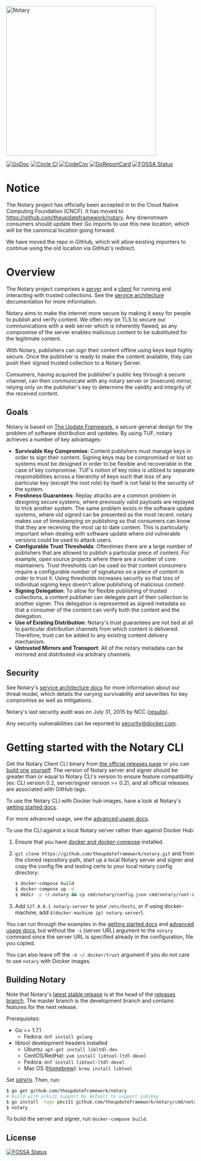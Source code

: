 <img src="docs/images/notary-blk.svg" alt="Notary" width="400px"/>

[![GoDoc](https://godoc.org/github.com/theupdateframework/notary?status.svg)](https://godoc.org/github.com/theupdateframework/notary)
[![Circle CI](https://circleci.com/gh/theupdateframework/notary/tree/master.svg?style=shield)](https://circleci.com/gh/theupdateframework/notary/tree/master) [![CodeCov](https://codecov.io/github/theupdateframework/notary/coverage.svg?branch=master)](https://codecov.io/github/theupdateframework/notary) [![GoReportCard](https://goreportcard.com/badge/theupdateframework/notary)](https://goreportcard.com/report/github.com/theupdateframework/notary)
[![FOSSA Status](https://app.fossa.io/api/projects/git%2Bgithub.com%2Ftheupdateframework%2Fnotary.svg?type=shield)](https://app.fossa.io/projects/git%2Bgithub.com%2Ftheupdateframework%2Fnotary?ref=badge_shield)

# Notice

The Notary project has officially been accepted in to the Cloud Native Computing Foundation (CNCF).
It has moved to https://github.com/theupdateframework/notary. Any downstream consumers should update
their Go imports to use this new location, which will be the canonical location going forward.

We have moved the repo in GitHub, which will allow existing importers to continue using the old
location via GitHub's redirect.

# Overview

The Notary project comprises a [server](cmd/notary-server) and a [client](cmd/notary) for running and interacting
with trusted collections. See the [service architecture](docs/service_architecture.md) documentation
for more information.

Notary aims to make the internet more secure by making it easy for people to
publish and verify content. We often rely on TLS to secure our communications
with a web server which is inherently flawed, as any compromise of the server
enables malicious content to be substituted for the legitimate content.

With Notary, publishers can sign their content offline using keys kept highly
secure. Once the publisher is ready to make the content available, they can
push their signed trusted collection to a Notary Server.

Consumers, having acquired the publisher's public key through a secure channel,
can then communicate with any notary server or (insecure) mirror, relying
only on the publisher's key to determine the validity and integrity of the
received content.

## Goals

Notary is based on [The Update Framework](https://www.theupdateframework.com/), a secure general design for the problem of software distribution and updates. By using TUF, notary achieves a number of key advantages:

* **Survivable Key Compromise**: Content publishers must manage keys in order to sign their content. Signing keys may be compromised or lost so systems must be designed in order to be flexible and recoverable in the case of key compromise. TUF's notion of key roles is utilized to separate responsibilities across a hierarchy of keys such that loss of any particular key (except the root role) by itself is not fatal to the security of the system.
* **Freshness Guarantees**: Replay attacks are a common problem in designing secure systems, where previously valid payloads are replayed to trick another system. The same problem exists in the software update systems, where old signed can be presented as the most recent. notary makes use of timestamping on publishing so that consumers can know that they are receiving the most up to date content. This is particularly important when dealing with software update where old vulnerable versions could be used to attack users.
* **Configurable Trust Thresholds**: Oftentimes there are a large number of publishers that are allowed to publish a particular piece of content. For example, open source projects where there are a number of core maintainers. Trust thresholds can be used so that content consumers require a configurable number of signatures on a piece of content in order to trust it. Using thresholds increases security so that loss of individual signing keys doesn't allow publishing of malicious content.
* **Signing Delegation**: To allow for flexible publishing of trusted collections, a content publisher can delegate part of their collection to another signer. This delegation is represented as signed metadata so that a consumer of the content can verify both the content and the delegation.
* **Use of Existing Distribution**: Notary's trust guarantees are not tied at all to particular distribution channels from which content is delivered. Therefore, trust can be added to any existing content delivery mechanism.
* **Untrusted Mirrors and Transport**: All of the notary metadata can be mirrored and distributed via arbitrary channels.

## Security

See Notary's [service architecture docs](docs/service_architecture.md#threat-model) for more information about our threat model, which details the varying survivability and severities for key compromise as well as mitigations.

Notary's last security audit was on July 31, 2015 by NCC ([results](docs/resources/ncc_docker_notary_audit_2015_07_31.pdf)).

Any security vulnerabilities can be reported to security@docker.com.

# Getting started with the Notary CLI

Get the Notary Client CLI binary from [the official releases page](https://github.com/theupdateframework/notary/releases) or you can [build one yourself](#building-notary).
The version of Notary server and signer should be greater than or equal to Notary CLI's version to ensure feature compatibility (ex: CLI version 0.2, server/signer version >= 0.2), and all official releases are associated with GitHub tags.

To use the Notary CLI with Docker hub images, have a look at Notary's
[getting started docs](docs/getting_started.md).

For more advanced usage, see the
[advanced usage docs](docs/advanced_usage.md).

To use the CLI against a local Notary server rather than against Docker Hub:

1. Ensure that you have [docker and docker-compose](http://docs.docker.com/compose/install/) installed.
1. `git clone https://github.com/theupdateframework/notary.git` and from the cloned repository path,
    start up a local Notary server and signer and copy the config file and testing certs to your
    local notary config directory:

    ```sh
    $ docker-compose build
    $ docker-compose up -d
    $ mkdir -p ~/.notary && cp cmd/notary/config.json cmd/notary/root-ca.crt ~/.notary
    ```

1. Add `127.0.0.1 notary-server` to your `/etc/hosts`, or if using docker-machine,
    add `$(docker-machine ip) notary-server`).

You can run through the examples in the
[getting started docs](docs/getting_started.md) and
[advanced usage docs](docs/advanced_usage.md), but
without the `-s` (server URL) argument to the `notary` command since the server
URL is specified already in the configuration, file you copied.

You can also leave off the `-d ~/.docker/trust` argument if you do not care
to use `notary` with Docker images.


## Building Notary

Note that Notary's [latest stable release](https://github.com/theupdateframework/notary/releases) is at the head of the
[releases branch](https://github.com/theupdateframework/notary/tree/releases).  The master branch is the development
branch and contains features for the next release.

Prerequisites:

- Go >= 1.7.1
    - Fedora: `dnf install golang`
- libtool development headers installed
    - Ubuntu: `apt-get install libltdl-dev`
    - CentOS/RedHat: `yum install libtool-ltdl-devel`
    - Fedora: `dnf install libtool-ltdl-devel`
    - Mac OS ([Homebrew](http://brew.sh/)): `brew install libtool`

Set [```GOPATH```](https://golang.org/doc/code.html#GOPATH). Then, run:

```bash
$ go get github.com/theupdateframework/notary
# build with pcks11 support by default to support yubikey
$ go install -tags pkcs11 github.com/theupdateframework/notary/cmd/notary
$ notary
```

To build the server and signer, run `docker-compose build`.


## License
[![FOSSA Status](https://app.fossa.io/api/projects/git%2Bgithub.com%2Ftheupdateframework%2Fnotary.svg?type=large)](https://app.fossa.io/projects/git%2Bgithub.com%2Ftheupdateframework%2Fnotary?ref=badge_large)
